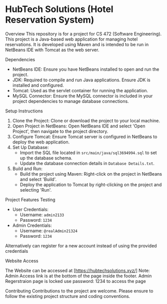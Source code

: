 # HubTech Solutions (Hotel Reservation System)

 Overview
This repository is for a project for CS 472 (Software Engineering). This project is a Java-based web application for managing hotel reservations. It is developed using Maven and is intended to be run in NetBeans IDE with Tomcat as the web server.

 Dependencies
- NetBeans IDE: Ensure you have NetBeans installed to open and run the project.
- JDK: Required to compile and run Java applications. Ensure JDK is installed and configured.
- Tomcat: Used as the servlet container for running the application.
- MySQL Connector: Ensure the MySQL connector is included in your project dependencies to manage database connections.

 Setup Instructions
1. Clone the Project: Clone or download the project to your local machine.
2. Open Project in NetBeans: Open NetBeans IDE and select 'Open Project', then navigate to the project directory.
3. Configure Tomcat: Ensure Tomcat server is configured in NetBeans to deploy the web application.
4. Set Up Database:
	- Import the SQL file located in `src/main/java/sql3694994.sql` to set up the database schema.
	- Update the database connection details in `Database Details.txt`.
5. Build and Run:
	- Build the project using Maven: Right-click on the project in NetBeans and select 'Build'.
	- Deploy the application to Tomcat by right-clicking on the project and selecting 'Run'.

 Project Features Testing
- User Credentials:
  - Username: `admin2133`
  - Password: `1234`
- Admin Credentials:
  - Username: `@realAdmin21324`
  - Password: `1234`

Alternatively can register for a new account instead of using the provided credentials

Website Access

The Website can be accessed at [https://hubtechsolutions.xyz/]
Note: Admin Access link is at the bottom of the page inside the footer. Admin Regerstraion page is locked use password: 1234 to access the page

 Contributing
Contributions to the project are welcome. Please ensure to follow the existing project structure and coding conventions.
